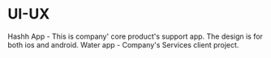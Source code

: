 # UI-UX
Hashh App - This is company' core product's support app. The design is for both ios and android.
Water app - Company's Services client project. 
